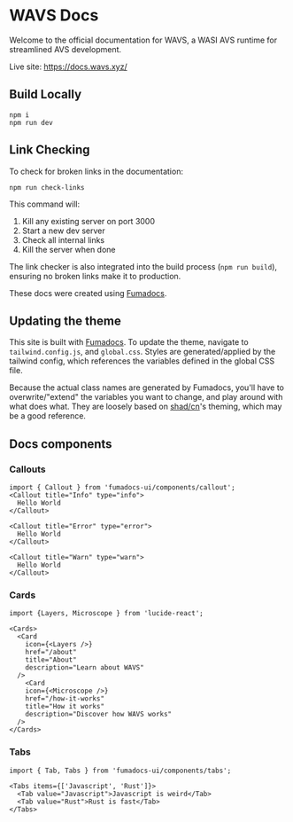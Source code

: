 # WAVS Docs

Welcome to the official documentation for WAVS, a WASI AVS runtime for streamlined AVS development.

Live site: https://docs.wavs.xyz/

## Build Locally

```
npm i
npm run dev
```

## Link Checking

To check for broken links in the documentation:

```
npm run check-links
```

This command will:
1. Kill any existing server on port 3000
2. Start a new dev server
3. Check all internal links
4. Kill the server when done

The link checker is also integrated into the build process (`npm run build`), ensuring no broken links make it to production.

These docs were created using [Fumadocs](https://fumadocs.vercel.app/docs/ui).

## Updating the theme

This site is built with [Fumadocs](https://fumadocs.vercel.app/docs/ui/theme). To update the theme, navigate to `tailwind.config.js`, and `global.css`. Styles are generated/applied by the tailwind config, which references the variables defined in the global CSS file.

Because the actual class names are generated by Fumadocs, you'll have to overwrite/"extend" the variables you want to change, and play around with what does what. They are loosely based on [shad/cn](https://ui.shadcn.com/docs/theming)'s theming, which may be a good reference.

## Docs components

### Callouts

```
import { Callout } from 'fumadocs-ui/components/callout';
<Callout title="Info" type="info">
  Hello World
</Callout>

<Callout title="Error" type="error">
  Hello World
</Callout>

<Callout title="Warn" type="warn">
  Hello World
</Callout>
```

### Cards

```
import {Layers, Microscope } from 'lucide-react';

<Cards>
  <Card
    icon={<Layers />}
    href="/about"
    title="About"
    description="Learn about WAVS"
  />
    <Card
    icon={<Microscope />}
    href="/how-it-works"
    title="How it works"
    description="Discover how WAVS works"
  />
</Cards>

```

### Tabs

```
import { Tab, Tabs } from 'fumadocs-ui/components/tabs';

<Tabs items={['Javascript', 'Rust']}>
  <Tab value="Javascript">Javascript is weird</Tab>
  <Tab value="Rust">Rust is fast</Tab>
</Tabs>
```
